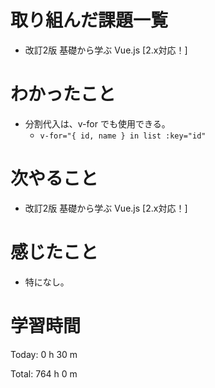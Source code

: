 # 取り組んだ課題一覧
- 改訂2版 基礎から学ぶ Vue.js [2.x対応！]

# わかったこと
- 分割代入は、v-for でも使用できる。
  - `v-for="{ id, name } in list :key="id"`

# 次やること
- 改訂2版 基礎から学ぶ Vue.js [2.x対応！]

# 感じたこと
- 特になし。

# 学習時間
Today: 0 h 30 m

Total: 764 h 0 m
